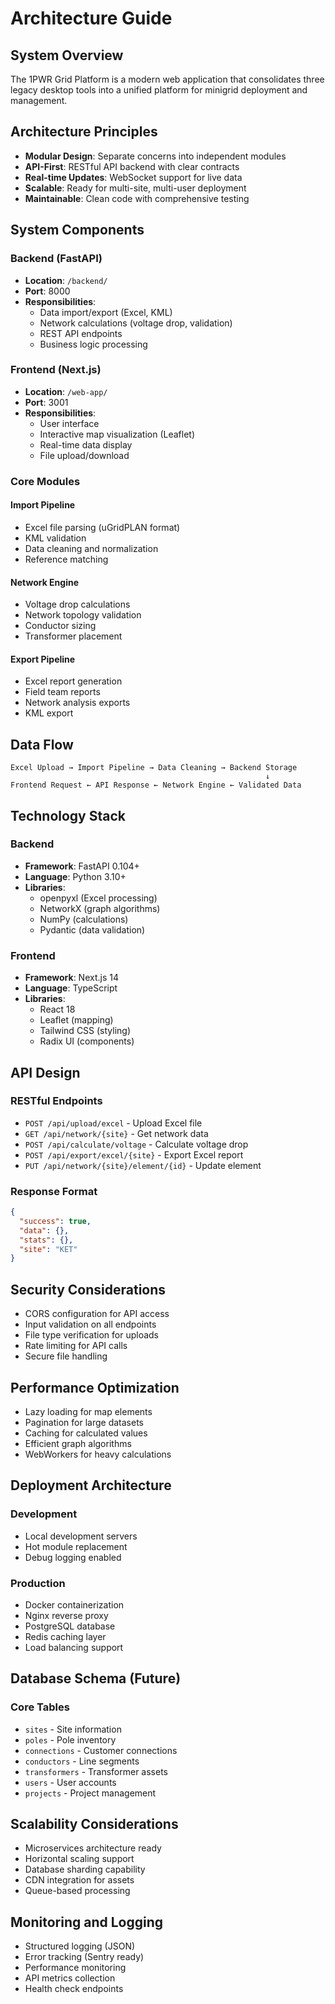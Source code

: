# Architecture Guide

## System Overview

The 1PWR Grid Platform is a modern web application that consolidates three legacy desktop tools into a unified platform for minigrid deployment and management.

## Architecture Principles

- **Modular Design**: Separate concerns into independent modules
- **API-First**: RESTful API backend with clear contracts
- **Real-time Updates**: WebSocket support for live data
- **Scalable**: Ready for multi-site, multi-user deployment
- **Maintainable**: Clean code with comprehensive testing

## System Components

### Backend (FastAPI)
- **Location**: `/backend/`
- **Port**: 8000
- **Responsibilities**:
  - Data import/export (Excel, KML)
  - Network calculations (voltage drop, validation)
  - REST API endpoints
  - Business logic processing

### Frontend (Next.js)
- **Location**: `/web-app/`
- **Port**: 3001
- **Responsibilities**:
  - User interface
  - Interactive map visualization (Leaflet)
  - Real-time data display
  - File upload/download

### Core Modules

#### Import Pipeline
- Excel file parsing (uGridPLAN format)
- KML validation
- Data cleaning and normalization
- Reference matching

#### Network Engine
- Voltage drop calculations
- Network topology validation
- Conductor sizing
- Transformer placement

#### Export Pipeline
- Excel report generation
- Field team reports
- Network analysis exports
- KML export

## Data Flow

```
Excel Upload → Import Pipeline → Data Cleaning → Backend Storage
                                                         ↓
Frontend Request ← API Response ← Network Engine ← Validated Data
```

## Technology Stack

### Backend
- **Framework**: FastAPI 0.104+
- **Language**: Python 3.10+
- **Libraries**:
  - openpyxl (Excel processing)
  - NetworkX (graph algorithms)
  - NumPy (calculations)
  - Pydantic (data validation)

### Frontend
- **Framework**: Next.js 14
- **Language**: TypeScript
- **Libraries**:
  - React 18
  - Leaflet (mapping)
  - Tailwind CSS (styling)
  - Radix UI (components)

## API Design

### RESTful Endpoints
- `POST /api/upload/excel` - Upload Excel file
- `GET /api/network/{site}` - Get network data
- `POST /api/calculate/voltage` - Calculate voltage drop
- `POST /api/export/excel/{site}` - Export Excel report
- `PUT /api/network/{site}/element/{id}` - Update element

### Response Format
```json
{
  "success": true,
  "data": {},
  "stats": {},
  "site": "KET"
}
```

## Security Considerations

- CORS configuration for API access
- Input validation on all endpoints
- File type verification for uploads
- Rate limiting for API calls
- Secure file handling

## Performance Optimization

- Lazy loading for map elements
- Pagination for large datasets
- Caching for calculated values
- Efficient graph algorithms
- WebWorkers for heavy calculations

## Deployment Architecture

### Development
- Local development servers
- Hot module replacement
- Debug logging enabled

### Production
- Docker containerization
- Nginx reverse proxy
- PostgreSQL database
- Redis caching layer
- Load balancing support

## Database Schema (Future)

### Core Tables
- `sites` - Site information
- `poles` - Pole inventory
- `connections` - Customer connections
- `conductors` - Line segments
- `transformers` - Transformer assets
- `users` - User accounts
- `projects` - Project management

## Scalability Considerations

- Microservices architecture ready
- Horizontal scaling support
- Database sharding capability
- CDN integration for assets
- Queue-based processing

## Monitoring and Logging

- Structured logging (JSON)
- Error tracking (Sentry ready)
- Performance monitoring
- API metrics collection
- Health check endpoints
